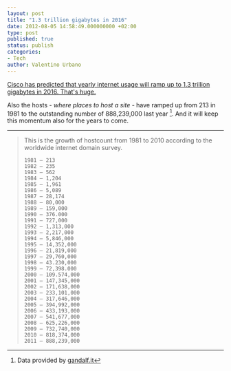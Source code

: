```yaml
---
layout: post
title: "1.3 trillion gigabytes in 2016"
date: 2012-08-05 14:58:49.000000000 +02:00
type: post
published: true
status: publish
categories:
- Tech
author: Valentino Urbano 
---
```


[Cisco has predicted that yearly internet usage will ramp up to 1.3 trillion gigabytes in 2016\. That's huge.][0]

Also the hosts _- where places to host a site -_ have ramped up from 213 in 1981 to the outstanding number of 888,239,000 last year [^1]. And it will keep this momentum also for the years to come.

---

[^1]: Data provided by [gandalf.it][1]

> This is the growth of hostcount from 1981 to 2010 according to the worldwide internet domain survey.
> 
>     1981 – 213 
>     1982 – 235 
>     1983 – 562 
>     1984 – 1,204 
>     1985 – 1,961 
>     1986 – 5,089 
>     1987 – 28,174 
>     1988 – 80,000 
>     1989 – 159,000 
>     1990 – 376.000 
>     1991 – 727,000 
>     1992 – 1,313,000 
>     1993 – 2,217,000 
>     1994 – 5,846,000 
>     1995 – 14,352,000 
>     1996 – 21,819,000 
>     1997 – 29,760,000 
>     1998 – 43.230,000 
>     1999 – 72,398.000 
>     2000 – 109.574,000 
>     2001 – 147,345,000 
>     2002 – 171,638,000 
>     2003 – 233,101,000 
>     2004 – 317,646,000 
>     2005 – 394,992,000 
>     2006 – 433,193,000 
>     2007 – 541,677,000 
>     2008 – 625,226,000 
>     2009 – 732,740,000 
>     2010 – 818,374,000 
>     2011 – 888,239,000



[0]: http://www.theverge.com/2012/5/30/3053395/yearly-internet-usage-1-3-trillion-gigabytes-2016-cisco
[1]: http://www.gandalf.it/data/data1.htm